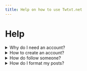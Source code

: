 ```yaml
---
title: Help on how to use Twtxt.net
---
```


# Help

<details>
  <summary>Why do I need an account?</summary>

  You need to have an account so the Twtxt Pod can uniquely identity you
  in a meaningful way and create a personalized timeline based on users
  and feeds you follow as well as allow you to post Twts against your own
  user or create feeds to post as different topics of interested or personas.

  Without creating an account you are limited to reading the pod's local
  user timeline of feeds (_basically all the posts of the users on that pod_)
  but you are unable to participate. You _may_ also be able to view the
  profiles of any user on that Pod **provided** the Pod operator has chosen to
  and configured "open profiles". You are also able to follow a user without an
  account by subscribing to their Atom feed. You can also similarly subscribe to
  the pod's local timeline of users feeds.
</details>

<details>
  <summary>How to create an account?</summary>

  To create an account on {{ .InstanceName }} simply navigate to
  [/register](/register) assuming the operator of this
  instance has left user registration open. There you need to fill
  in a valid Username and Password and optional Email Address
  (_hich is only used for passwrod recovery_).

</details>
<details>
  <summary>How do follow someone?</summary>

  Following someone in the twtxt community is actually rather hard to do
  because of it being decentralised. This means no one company or entity
  controls who posts what, where, why or how on their twtxt feeds.


  Nevertheless following someone on the same instance ({{ .InstanceName }})
  you are on is easy! Simply [/login](/login) and navigate to the
  [/discover](/discover) page to find _public_ posts of
  users on the same instance. This is a good way to discover new users.
</details>
<details>
  <summary>How do I format my posts?</summary>

  The software that powers this pod {{ .InstanceName }} ([jointwt/twtxt](https://github.com/jointwt/twtxt))
  supports what's called [Markdown](https://en.wikipedia.org/wiki/Markdown).
  (_It actually support the full syntax of Markdown really but it is not recommended as twtxt posts are limited  to single lines and length_)

  This means you can format your posts in very simple but powerful ways:

  - Anything that looks like a link is automatically rendered as a click-able link
  - Use `**bold**` or `_italics_` to place emphasis on your parts of your post
  - Use `fixed width` to render text in fixed-width or another style of emphasis
  - Use `[Title](url)` to give your links a nice pretty title
  - Use `![](url)` to link to external images which will be rendered inline with your post

  Of course twtxt is fully Unicode and Emoji capable so  any Emoji you
  can type on your keyboard (_uch as the special keyboard on your iPhone_)
  will also  work nicely 😊

  > **Pro Tip:** Just use the "Formatting Toolbar"
</details>
